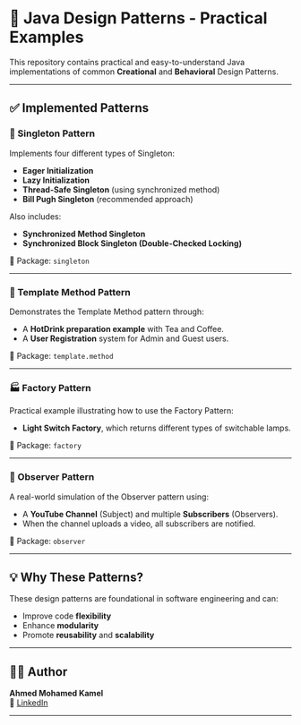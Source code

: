 # 🧠 Java Design Patterns - Practical Examples

This repository contains practical and easy-to-understand Java implementations of common **Creational** and **Behavioral** Design Patterns.

---

## ✅ Implemented Patterns

### 🔁 Singleton Pattern
Implements four different types of Singleton:
- **Eager Initialization**
- **Lazy Initialization**
- **Thread-Safe Singleton** (using synchronized method)
- **Bill Pugh Singleton** (recommended approach)

Also includes:
- **Synchronized Method Singleton**
- **Synchronized Block Singleton (Double-Checked Locking)**

📁 Package: `singleton`

---

### 🔄 Template Method Pattern
Demonstrates the Template Method pattern through:
- A **HotDrink preparation example** with Tea and Coffee.
- A **User Registration** system for Admin and Guest users.

📁 Package: `template.method`

---

### 🏭 Factory Pattern
Practical example illustrating how to use the Factory Pattern:
- **Light Switch Factory**, which returns different types of switchable lamps.

📁 Package: `factory`

---

### 👀 Observer Pattern
A real-world simulation of the Observer pattern using:
- A **YouTube Channel** (Subject) and multiple **Subscribers** (Observers).
- When the channel uploads a video, all subscribers are notified.

📁 Package: `observer`

---


## 💡 Why These Patterns?

These design patterns are foundational in software engineering and can:
- Improve code **flexibility**
- Enhance **modularity**
- Promote **reusability** and **scalability**

---

## 🧑‍💻 Author

**Ahmed Mohamed Kamel**  
🔗 [LinkedIn](https://www.linkedin.com/in/ahmedkamell)  

---


